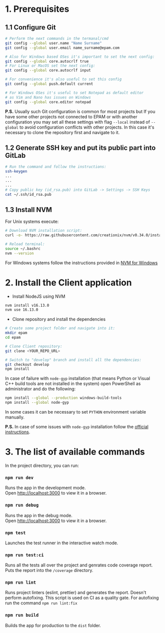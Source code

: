 # 1. Prerequisites
## 1.1 Configure Git

```bash
# Perform the next commands in the termanal/cmd
git config --global user.name "Name Surname"
git config --global user.email name_surname@epam.com

# Also for Windows based OSes it's important to set the next config:
git config --global core.autocrlf true
# For Linux or MacOS set the next config:
git config --global core.autocrlf input

# For convenience it's also useful to set this config
git config --global push.default current

# For Windows OSes it's useful to set Notepad as default editor
# as Vim and Nano has issues on Windows
git config --global core.editor notepad
```

**P.S.** Usually such Git configuration is common for most projects but If you have some other projects not connected to EPAM or with another configuration you may set all these settings with flag `--local` instead of `--global` to avoid configuration conflicts with other projects. In this case it's necessary to clone the repository first and navigate to it.

## 1.2 Generate SSH key and put its public part into GitLab

```bash
# Run the command and follow the instructions:
ssh-keygen
...
...
...
# Copy public key (id_rsa.pub) into GitLab -> Settings -> SSH Keys
cat ~/.ssh/id_rsa.pub
```


## 1.3 Install NVM

For Unix systems execute:

```bash
# Download NVM installation script:
curl -o- https://raw.githubusercontent.com/creationix/nvm/v0.34.0/install.sh | bash

# Reload terminal:
source ~/.bashrc
nvm --version
```
For Windows systems follow the instructions provided in [NVM for Windows](https://github.com/coreybutler/nvm-windows)

# 2. Install the Client application

- Install NodeJS using NVM

```bash
nvm install v16.13.0
nvm use 16.13.0
```

- Clone repository and install the dependencies

```bash
# Create some project folder and navigate into it:
mkdir epam
cd epam

# Clone Client repository:
git clone <YOUR_REPO_URL>

# Switch to "develop" branch and install all the dependencies:
git checkout develop
npm install
```

In case of failure with `node-gyp` installation (that means Python or Visual C++ build tools are not installed in the system) open PowerShell as administrator and do the following:

```bash
npm install --global --production windows-build-tools
npm install --global node-gyp
```

In some cases it can be necessary to set `PYTHON` environment variable manually.

**P.S.** In case of some issues with `node-gyp` installation follow the [official instructions](https://github.com/nodejs/node-gyp#on-windows).

# 3. The list of available commands

In the project directory, you can run:

### `npm run dev`

Runs the app in the development mode.\
Open [http://localhost:3000](http://localhost:3000) to view it in a browser.

### `npm run debug`

Runs the app in the debug mode.\
Open [http://localhost:3000](http://localhost:3000) to view it in a browser.


### `npm test`

Launches the test runner in the interactive watch mode.

### `npm run test:ci`

Runs all the tests all over the project and genrates code coverage report. Puts the report into the `/coverage` directory.

### `npm run lint`

Runs project linters (eslint, prettier) and generates the report. Doesn't perform autofixing. This script is used on CI as a quality gate. For autofixing run the command `npm run lint:fix`

### `npm run build`

Builds the app for production to the `dist` folder.